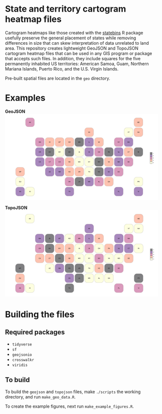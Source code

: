 # State and territory cartogram heatmap files

Cartogram heatmaps like those created with the
[statebins](https://github.com/hrbrmstr/statebins) R package usefully preserve
the general placement of states while removing differences in size that can skew
interpretation of data unrelated to land area. This repository creates
lightweight GeoJSON and TopoJSON cartogram heatmap files that can be used in any
GIS program or package that accepts such files. In addition, they include
squares for the five permanently inhabited US territories: American Samoa, Guam,
Northern Mariana Islands, Puerto Rico, and the U.S. Virgin Islands.

Pre-built spatial files are located in the `geo` directory.

# Examples
**GeoJSON**
![Figure using GeoJSON file](figures/geojson_figure.png)

**TopoJSON**
![Figure using TopoJSON file](figures/topojson_figure.png)

# Building the files

## Required packages

- `tidyverse`
- `sf`
- `geojsonio`
- `crosswalkr`
- `viridis`

## To build

To build the `geojson` and `topojson` files, make `./scripts` the working
directory, and run `make_geo_data.R`.

To create the example figures, next run `make_example_figures.R`.
